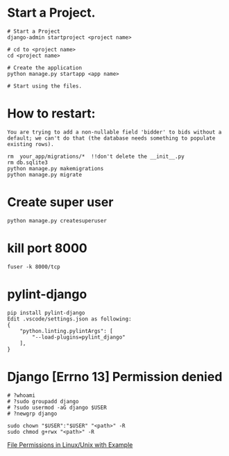 # Start a Project.

    # Start a Project
    django-admin startproject <project name>

    # cd to <project name>
    cd <project name>

    # Create the application
    python manage.py startapp <app name>

    # Start using the files.


# How to restart:
    You are trying to add a non-nullable field 'bidder' to bids without a default; we can't do that (the database needs something to populate existing rows).

    rm  your_app/migrations/*  !!don't delete the __init__.py
    rm db.sqlite3
    python manage.py makemigrations
    python manage.py migrate

# Create super user
    python manage.py createsuperuser

# kill port 8000
    fuser -k 8000/tcp

# pylint-django
    pip install pylint-django
    Edit .vscode/settings.json as following:
    {    
        "python.linting.pylintArgs": [
            "--load-plugins=pylint_django"
        ],
    }

# Django [Errno 13] Permission denied

    # ?whoami
    # ?sudo groupadd django
    # ?sudo usermod -aG django $USER
    # ?newgrp django

    sudo chown "$USER":"$USER" "<path>" -R
    sudo chmod g+rwx "<path>" -R

[File Permissions in Linux/Unix with Example](https://www.guru99.com/file-permissions.html)

